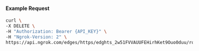 <!-- Code generated for API Clients. DO NOT EDIT. -->

#### Example Request

```bash
curl \
-X DELETE \
-H "Authorization: Bearer {API_KEY}" \
-H "Ngrok-Version: 2" \
https://api.ngrok.com/edges/https/edghts_2w51FVVAUUFEHirhKet9Ouo0duu/routes/edghtsrt_2w51FRiKBnDA0JSzXVBNvjZUEUS/circuit_breaker
```
